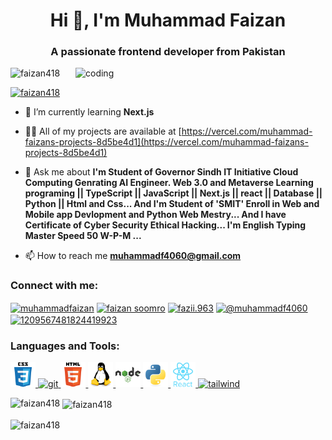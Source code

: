 <h1 align="center">Hi 👋, I'm Muhammad Faizan</h1>
<h3 align="center">A passionate frontend developer from Pakistan</h3>

<img align='right' alt='coding' width='400' src='https://media0.giphy.com/media/26tn33aiTi1jkl6H6/giphy.gif?cid=6c09b952wwzodw2672t344qnpdyngpl2ru03gzs1olikatut&ep=v1_gifs_search&rid=giphy.gif&ct=g'>

<p align="left"> <img src="https://komarev.com/ghpvc/?username=faizan418&label=Profile%20views&color=0e75b6&style=flat" alt="faizan418" /> </p>

<p align="left"> <a href="https://github.com/ryo-ma/github-profile-trophy"><img src="https://github-profile-trophy.vercel.app/?username=faizan418" alt="faizan418" /></a> </p>

- 🌱 I’m currently learning **Next.js**

- 👨‍💻 All of my projects are available at [https://vercel.com/muhammad-faizans-projects-8d5be4d1](https://vercel.com/muhammad-faizans-projects-8d5be4d1)

- 💬 Ask me about **I'm Student of Governor Sindh IT Initiative Cloud Computing Genrating AI Engineer. Web 3.0 and Metaverse Learning programing || TypeScript || JavaScript || Next.js || react || Database || Python || Html and Css... And I'm Student of 'SMIT' Enroll in Web and Mobile app Devlopment and Python Web Mestry... And I have Certificate of Cyber Security Ethical Hacking... I'm English Typing Master Speed 50 W-P-M ...**

- 📫 How to reach me **muhammadf4060@gmail.com**

<h3 align="left">Connect with me:</h3>
<p align="left">
<a href="https://www.linkedin.com/in/muhammad-faizan-2541132b8/" target="blank"><img align="center" src="https://raw.githubusercontent.com/rahuldkjain/github-profile-readme-generator/master/src/images/icons/Social/linked-in-alt.svg" alt="muhammadfaizan" height="30" width="40" /></a>
<a href="https://www.facebook.com/faizan.soomro.963?mibextid=qi2Omg&rdid=jQP3sTVEtQyV5y9x&share_url=https%3A%2F%2Fwww.facebook.com%2Fshare%2F1QA3u1UBf7%2F%3Fmibextid%3Dqi2Omg#" target="blank"><img align="center" src="https://raw.githubusercontent.com/rahuldkjain/github-profile-readme-generator/master/src/images/icons/Social/facebook.svg" alt="faizan soomro" height="30" width="40" /></a>
<a href="https://instagram.com/fazii.963" target="blank"><img align="center" src="https://raw.githubusercontent.com/rahuldkjain/github-profile-readme-generator/master/src/images/icons/Social/instagram.svg" alt="fazii.963" height="30" width="40" /></a>
<a href="https://medium.com/@muhammadf4060" target="blank"><img align="center" src="https://raw.githubusercontent.com/rahuldkjain/github-profile-readme-generator/master/src/images/icons/Social/medium.svg" alt="@muhammadf4060" height="30" width="40" /></a>
<a href="https://discord.gg/1209567481824419923" target="blank"><img align="center" src="https://raw.githubusercontent.com/rahuldkjain/github-profile-readme-generator/master/src/images/icons/Social/discord.svg" alt="1209567481824419923" height="30" width="40" /></a>
</p>

<h3 align="left">Languages and Tools:</h3>
<p align="left"> <a href="https://www.w3schools.com/css/" target="_blank" rel="noreferrer"> <img src="https://raw.githubusercontent.com/devicons/devicon/master/icons/css3/css3-original-wordmark.svg" alt="css3" width="40" height="40"/> </a> <a href="https://git-scm.com/" target="_blank" rel="noreferrer"> <img src="https://www.vectorlogo.zone/logos/git-scm/git-scm-icon.svg" alt="git" width="40" height="40"/> </a> <a href="https://www.w3.org/html/" target="_blank" rel="noreferrer"> <img src="https://raw.githubusercontent.com/devicons/devicon/master/icons/html5/html5-original-wordmark.svg" alt="html5" width="40" height="40"/> </a> <a href="https://www.linux.org/" target="_blank" rel="noreferrer"> <img src="https://raw.githubusercontent.com/devicons/devicon/master/icons/linux/linux-original.svg" alt="linux" width="40" height="40"/> </a> <a href="https://nodejs.org" target="_blank" rel="noreferrer"> <img src="https://raw.githubusercontent.com/devicons/devicon/master/icons/nodejs/nodejs-original-wordmark.svg" alt="nodejs" width="40" height="40"/> </a> <a href="https://www.python.org" target="_blank" rel="noreferrer"> <img src="https://raw.githubusercontent.com/devicons/devicon/master/icons/python/python-original.svg" alt="python" width="40" height="40"/> </a> <a href="https://reactjs.org/" target="_blank" rel="noreferrer"> <img src="https://raw.githubusercontent.com/devicons/devicon/master/icons/react/react-original-wordmark.svg" alt="react" width="40" height="40"/> </a> <a href="https://tailwindcss.com/" target="_blank" rel="noreferrer"> <img src="https://www.vectorlogo.zone/logos/tailwindcss/tailwindcss-icon.svg" alt="tailwind" width="40" height="40"/> </a> </p>

<p><img align="left" src="https://github-readme-stats.vercel.app/api/top-langs?username=faizan418&show_icons=true&locale=en&layout=compact" alt="faizan418" /></p>

<p>&nbsp;<img align="center" src="https://github-readme-stats.vercel.app/api?username=faizan418&show_icons=true&locale=en" alt="faizan418" /></p>

<p><img align="center" src="https://github-readme-streak-stats.herokuapp.com/?user=faizan418&" alt="faizan418" /></p>
